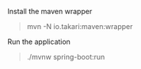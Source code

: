 
Install the maven wrapper

>mvn -N io.takari:maven:wrapper


Run the application

>./mvnw spring-boot:run


